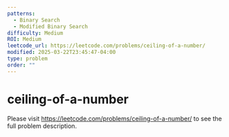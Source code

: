 ```yaml
---
patterns:
  - Binary Search
  - Modified Binary Search
difficulty: Medium
ROI: Medium
leetcode_url: https://leetcode.com/problems/ceiling-of-a-number/
modified: 2025-03-22T23:45:47-04:00
type: problem
order: ""
---
```


# ceiling-of-a-number

Please visit https://leetcode.com/problems/ceiling-of-a-number/ to see the full problem description.
